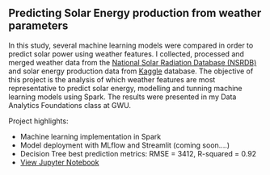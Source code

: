 ## Predicting Solar Energy production from weather parameters

In this study, several machine learning models were compared in order to predict solar power using weather features. I collected, processed and merged weather data from the [National Solar Radiation Database (NSRDB)](https://nsrdb.nrel.gov/4-15) and solar energy production data from [Kaggle](https://www.kaggle.com/vipulgote4/solar-power-generation) database. The objective of this project is the analysis of which weather features are most representative to predict solar energy, modelling and tunning machine learning models using Spark. The results were presented in my Data Analytics Foundations class at GWU. 

Project highlights:
-	Machine learning implementation in Spark
-	Model deployment with MLflow and Streamlit (coming soon....)
-	Decision Tree best prediction metrics: RMSE = 3412, R-squared = 0.92
-	[View Jupyter Notebook](/Notebooks/SOLAR_FINAL.html)

